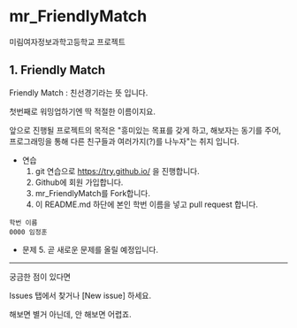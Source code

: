 # mr_FriendlyMatch
미림여자정보과학고등학교 프로젝트
## 1. Friendly Match
Friendly Match : 친선경기라는 뜻 입니다.

첫번째로 워밍업하기엔 딱 적절한 이름이지요.

앞으로 진행될 프로젝트의 목적은 "흥미있는 목표를 갖게 하고, 해보자는 동기를 주어, 프로그래밍을 통해 다른 친구들과 여러가지(?)를 나누자"는 취지 입니다.

- 연습
  1. git 연습으로 https://try.github.io/ 을 진행합니다.
  2. Github에 회원 가입합니다.
  3. mr_FriendlyMatch를 Fork합니다.
  4. 이 README.md 하단에 본인 학번 이름을 넣고 pull request 합니다.
```
학번 이름
0000 임정훈

```
- 문제
  5. 곧 새로운 문제를 올릴 예정입니다.

---
궁금한 점이 있다면

Issues 탭에서 찾거나 [New issue] 하세요.

해보면 별거 아닌데, 안 해보면 어렵죠.
